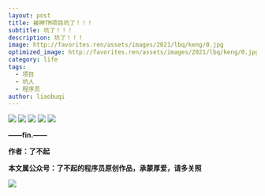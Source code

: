 ```yaml
---
layout: post
title: 被神TM项目坑了！！！
subtitle: 坑了！！！
description: 坑了！！！
image: http://favorites.ren/assets/images/2021/lbq/keng/0.jpg
optimized_image: http://favorites.ren/assets/images/2021/lbq/keng/0.jpg
category: life
tags:
  - 项目
  - 坑人
  - 程序员
author: liaobuqi
---
```




![](http://favorites.ren/assets/images/2021/cartoon/bianbie/640.jpeg)
![](http://favorites.ren/assets/images/2021/lbq/keng/640.jpeg)
![](http://favorites.ren/assets/images/2021/lbq/keng/640-1.jpeg)
![](http://favorites.ren/assets/images/2021/lbq/keng/640-2.jpeg)
![](http://favorites.ren/assets/images/2021/lbq/keng/640.png)

**——fin.——**

**作者：了不起**

**本文属公众号：了不起的程序员原创作品，承蒙厚爱，请多关照**

![](http://favorites.ren/assets/images/2021/lbq/moyu/640-3.jpeg)

